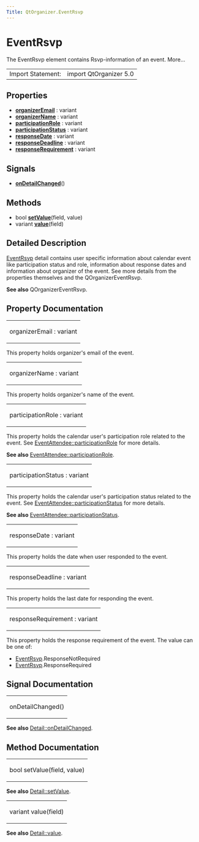 ```yaml
---
Title: QtOrganizer.EventRsvp
---
```

        
EventRsvp
=========

<span class="subtitle"></span>
The EventRsvp element contains Rsvp-information of an event. More...

|                   |                        |
|-------------------|------------------------|
| Import Statement: | import QtOrganizer 5.0 |

<span id="properties"></span>
Properties
----------

-   ****[organizerEmail](#organizerEmail-prop)**** : variant
-   ****[organizerName](#organizerName-prop)**** : variant
-   ****[participationRole](#participationRole-prop)**** : variant
-   ****[participationStatus](#participationStatus-prop)**** : variant
-   ****[responseDate](#responseDate-prop)**** : variant
-   ****[responseDeadline](#responseDeadline-prop)**** : variant
-   ****[responseRequirement](#responseRequirement-prop)**** : variant

<span id="signals"></span>
Signals
-------

-   ****[onDetailChanged](#onDetailChanged-signal)****()

<span id="methods"></span>
Methods
-------

-   bool ****[setValue](#setValue-method)****(field, value)
-   variant ****[value](#value-method)****(field)

<span id="details"></span>
Detailed Description
--------------------

[EventRsvp](index.html) detail contains user specific information about calendar event like participation status and role, information about response dates and information about organizer of the event. See more details from the properties themselves and the QOrganizerEventRsvp.

**See also** QOrganizerEventRsvp.

Property Documentation
----------------------

<table>
<colgroup>
<col width="100%" />
</colgroup>
<tbody>
<tr class="odd">
<td><p><span id="organizerEmail-prop"></span><span class="name">organizerEmail</span> : <span class="type">variant</span></p></td>
</tr>
</tbody>
</table>

This property holds organizer's email of the event.

<table>
<colgroup>
<col width="100%" />
</colgroup>
<tbody>
<tr class="odd">
<td><p><span id="organizerName-prop"></span><span class="name">organizerName</span> : <span class="type">variant</span></p></td>
</tr>
</tbody>
</table>

This property holds organizer's name of the event.

<table>
<colgroup>
<col width="100%" />
</colgroup>
<tbody>
<tr class="odd">
<td><p><span id="participationRole-prop"></span><span class="name">participationRole</span> : <span class="type">variant</span></p></td>
</tr>
</tbody>
</table>

This property holds the calendar user's participation role related to the event. See [EventAttendee::participationRole](../QtOrganizer.EventAttendee.md#participationRole-prop) for more details.

**See also** [EventAttendee::participationRole](../QtOrganizer.EventAttendee.md#participationRole-prop).

<table>
<colgroup>
<col width="100%" />
</colgroup>
<tbody>
<tr class="odd">
<td><p><span id="participationStatus-prop"></span><span class="name">participationStatus</span> : <span class="type">variant</span></p></td>
</tr>
</tbody>
</table>

This property holds the calendar user's participation status related to the event. See [EventAttendee::participationStatus](../QtOrganizer.EventAttendee.md#participationStatus-prop) for more details.

**See also** [EventAttendee::participationStatus](../QtOrganizer.EventAttendee.md#participationStatus-prop).

<table>
<colgroup>
<col width="100%" />
</colgroup>
<tbody>
<tr class="odd">
<td><p><span id="responseDate-prop"></span><span class="name">responseDate</span> : <span class="type">variant</span></p></td>
</tr>
</tbody>
</table>

This property holds the date when user responded to the event.

<table>
<colgroup>
<col width="100%" />
</colgroup>
<tbody>
<tr class="odd">
<td><p><span id="responseDeadline-prop"></span><span class="name">responseDeadline</span> : <span class="type">variant</span></p></td>
</tr>
</tbody>
</table>

This property holds the last date for responding the event.

<table>
<colgroup>
<col width="100%" />
</colgroup>
<tbody>
<tr class="odd">
<td><p><span id="responseRequirement-prop"></span><span class="name">responseRequirement</span> : <span class="type">variant</span></p></td>
</tr>
</tbody>
</table>

This property holds the response requirement of the event. The value can be one of:

-   [EventRsvp](index.html).ResponseNotRequired
-   [EventRsvp](index.html).ResponseRequired

Signal Documentation
--------------------

<table>
<colgroup>
<col width="100%" />
</colgroup>
<tbody>
<tr class="odd">
<td><p><span id="onDetailChanged-signal"></span><span class="name">onDetailChanged</span>()</p></td>
</tr>
</tbody>
</table>

**See also** [Detail::onDetailChanged](../QtOrganizer.Detail.md#onDetailChanged-signal).

Method Documentation
--------------------

<table>
<colgroup>
<col width="100%" />
</colgroup>
<tbody>
<tr class="odd">
<td><p><span id="setValue-method"></span><span class="type">bool</span> <span class="name">setValue</span>(<span class="type">field</span>, <span class="type">value</span>)</p></td>
</tr>
</tbody>
</table>

**See also** [Detail::setValue](../QtOrganizer.Detail.md#setValue-method).

<table>
<colgroup>
<col width="100%" />
</colgroup>
<tbody>
<tr class="odd">
<td><p><span id="value-method"></span><span class="type">variant</span> <span class="name">value</span>(<span class="type">field</span>)</p></td>
</tr>
</tbody>
</table>

**See also** [Detail::value](../QtOrganizer.Detail.md#value-method).

